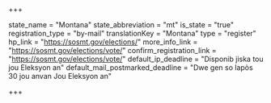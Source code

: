 +++

state_name = "Montana"
state_abbreviation = "mt"
is_state = "true"
registration_type = "by-mail"
translationKey = "Montana"
type = "register"
hp_link = "https://sosmt.gov/elections/"
more_info_link = "https://sosmt.gov/elections/vote/"
confirm_registration_link = "https://sosmt.gov/elections/vote/"
default_ip_deadline = "Disponib jiska tou jou Eleksyon an"
default_mail_postmarked_deadline = "Dwe gen so lapòs 30 jou anvan Jou Eleksyon an"

+++